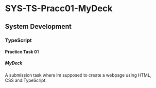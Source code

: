 # SYS-TS-Pracc01-MyDeck
## System Development
### TypeScript
#### Practice Task 01
##### MyDeck
A submission task where Im supposed to create a webpage using HTML, CSS and TypeScript. 
